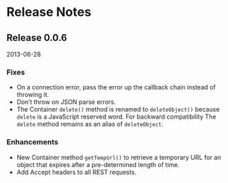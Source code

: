 # Release Notes

## Release 0.0.6

2013-06-28


### Fixes

* On a connection error, pass the error up the callback chain instead of throwing it.
* Don’t throw on JSON parse errors.
* The Container `delete()` method is renamed to `deleteObject()` because `delete` is a JavaScript reserved word. For backward compatibility The `delete` method remains as an alias of `deleteObject`.

### Enhancements

* New Container method `getTempUrl()` to retrieve a temporary URL for an object that expires after a pre-determined length of time.
* Add Accept headers to all REST requests.
